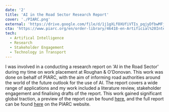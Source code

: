 ```yaml
---
date: '2'
title: 'AI in the Road Sector Research Report'
cover: './PIARC.png'
external: 'https://drive.google.com/file/d/1j1gXLfOXUfiVTIs_pqjyDfbwMFjkSYR2/view?usp=drive_link'
cta: 'https://www.piarc.org/en/order-library/46418-en-Artificial%20Intelligence%20in%20the%20Road%20Sector'
tech:
  - Artifical Intelligence
  - Research
  - Stakeholder Engagement
  - Technology in Transport
---
```


I was involved in a conducting a research report on 'AI in the Road Sector' during my time on work placement at Roughan & O'Donovan. This work was done on behalf of PIARC, with the aim of informing road authorities around the world of the future outlook for the use of AI. The report covers a wide range of applications and my work included a literature review, stakeholder engagement and finalising drafts of the report. This work gained significant global traction, a preview of the report can be found [here](https://drive.google.com/file/d/1j1gXLfOXUfiVTIs_pqjyDfbwMFjkSYR2/view?usp=drive_link), and the full report can be found [here](https://www.piarc.org/en/order-library/46418-en-Artificial%20Intelligence%20in%20the%20Road%20Sector) on the PIARC website.
